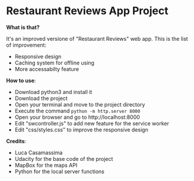 # Restaurant Reviews App Project

**What is that?**

It's an improved versione of "Restaurant Reviews" web app. This is the list of improvement:
- Responsive design
- Caching system for offline using
- More accessabilty feature

**How to use**:

- Download python3 and install it
- Download the project
- Open your terminal and move to the project directory
- Execute the command ```python -m http.server 8000```
- Open your browser and go to http://localhost:8000
- Edit "swcontroller.js" to add new feature for the service worker
- Edit "css/styles.css" to improve the responsive design

**Credits**:

- Luca Casamassima
- Udacity for the base code of the project
- MapBox for the maps API
- Python for the local server functions
